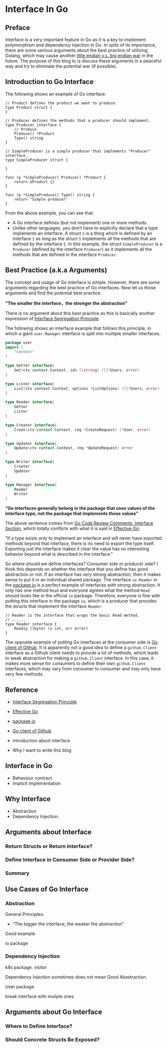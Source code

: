 # Interface In Go

## Preface

Interface is a very important feature in Go as it is a key to implement polymorphism and dependency injection in Go. 
In spite of its importance, there are some serious arguments about the best practice of utilizing Golang, which 
may cause another [little endian v.s. big endian war](https://www.ling.upenn.edu/courses/Spring_2003/ling538/Lecnotes/ADfn1.htm) in the future. 
The purpose of this blog to is discuss these arguments in a peaceful way and try to eliminate the potential war (if possible).

## Introduction to Go Interface

The following shows an example of Go interface:

```
// Product defines the product we want to produce.
type Product struct {
}

// Producer defines the methods that a producer should implement.
type Producer interface {
    // Produce 
	Produce() *Product
	Type() string
}

// SimpleProducer is a simple producer that implements "Producer" interface.
type SimpleProducer struct {
    
}

func (p *SimpleProducer) Produce() *Product {
	return &Product {}
}

func (p *SimpleProducer) Type() string {
    return "Simple producer"   
}
```

From the above example, you can see that:
- A Go interface defines (but not implement) one or more methods.
- Unlike other languages, you don’t have to explicitly declare that a type implements an interface. 
A struct `S` is a thing which is defined by an interface `I` as long as the struct `S` implements all the methods that are defined by the interface `I`. 
In this example, the struct `SimpleProducer` is a `Producer` (defined by the interface `Producer`) as it implements all the methods that are defined in the interface `Producer`. 

## Best Practice (a.k.a Arguments)

The concept and usage of Go interface is simple. However, there are some arguments regarding the best practice of Go interfaces. Now let us those arguments and find the potential best practice.


**"The smaller the interface，the stronger the abstraction"**

There is no argument about this best practice as this is basically another expression of [Interface Segregation Principle](https://en.wikipedia.org/wiki/Interface_segregation_principle).

The following shows an interface example that follows this principle, in which a giant `user.Manager` interface is split into multiple smaller interfaces. 

```go
package user
import (
    "context"
)

type Getter interface{
	Get(ctx context.Context, ids []string) ([]*Users, error)
}

type Lister interface{
	List(ctx context.Context, options *ListOptions) ([]*Users, error)
}

type Reader interface{
	Getter
	Lister
}

type Creater interface{
	Creat(ctx context.Context, req *CreateRequest) (*User, error)
}

type Updater interface{
	Update(ctx context.Context, req *UpdateRequest) error
}

type Writer interface{
	Creater
	Updater
}

type Manager interface{
	Reader
	Writer
}
```

**“Go interfaces generally belong in the package that uses values of the interface type, not the package that implements those values”**

The above sentence comes from [Go Code Review Comments, Interface Section](https://github.com/golang/go/wiki/CodeReviewComments#interfaces), which 
totally conflicts with what it is said in [Effective Go](https://golang.org/doc/effective_go.html#generality):

"If a type exists only to implement an interface and will never have exported methods beyond that interface, 
there is no need to export the type itself. Exporting just the interface makes it clear the value has no interesting behavior beyond what is described in the interface."

So where should we define interfaces? Consumer side or producer side? I think this depends on whether the interface that you define has good abstraction or not. 
If an interface has very strong abstraction, then it makes sense to put it in an individual shared package. 
The interface `io.Reader`  in the [package io](https://github.com/golang/go/blob/c170b14c2c1cfb2fd853a37add92a82fd6eb4318/src/io/io.go#L77-L92) is a
perfect example of interfaces with strong abstraction. It only has one method `Read` and everyone agrees what the method `Read` should looks like in 
the official `io` package. Therefore, everyone is fine with putting this interface in the package `io`, which is a producer that provides the structs that implement
the interface `Reader`. 

```
// Reader is the interface that wraps the basic Read method.
// ......
type Reader interface {
	Read(p []byte) (n int, err error)
}
```

The opposite example of putting Go interfaces at the consumer side is [Go client of Github](https://github.com/google/go-github).
It is apparently not a good idea to define a `github.Client` interface as a Github client needs to provide a lot of methods, which 
leads to weak abstraction for making a `github.Client` interface. In this case, it makes more sense for consumers to define their 
own `github.Client` interfaces, which may vary from consumer to consumer and may only have very few methods. 






## Reference

- [Interface Segregation Principle](https://en.wikipedia.org/wiki/Interface_segregation_principle)
- [Effective Go](https://golang.org/doc/effective_go.html#generality)
- [package io](https://github.com/golang/go/blob/c170b14c2c1cfb2fd853a37add92a82fd6eb4318/src/io/io.go#L77-L92)
- [Go client of Github](https://github.com/google/go-github)



- introduction about interface
- Why I want to write this blog

## Interface in Go
- Behaviour contract
- Implicit implementation

## Why Interface

- Abstraction
- Dependency Injection.

## Arguments about Interface

### Return Structs or Return Interface?

### Define Interface in Consumer Side or Provider Side?

### Summary




 

## Use Cases of Go Interface

### Abstraction

General Principles:
- “The bigger the interface, the weaker the abstraction”

Good example

io package



### Dependency Injection

k8s package.
visitor

Dependency Injection sometimes does not mean Good Abastraction.

User package

break interface with muliple ones


## Arguments about Go Interface

### Where to Define Interface?

### Should Concrete Structs Be Exposed?



